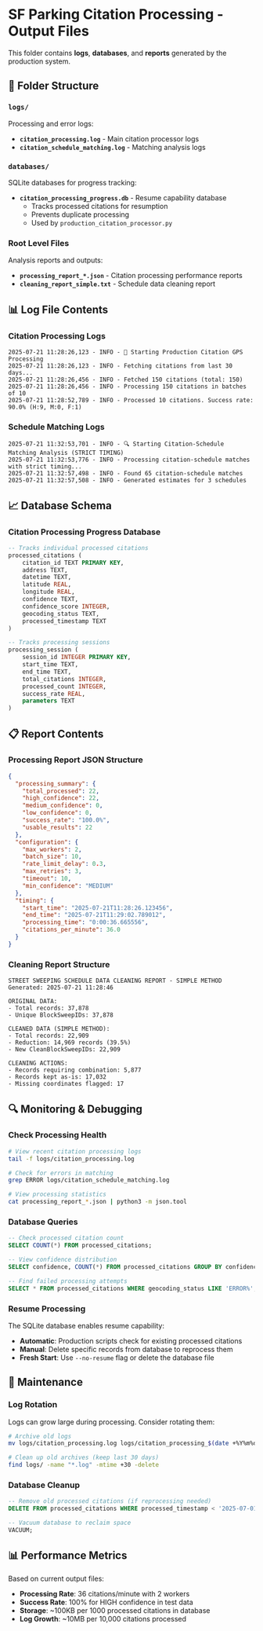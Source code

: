 # SF Parking Citation Processing - Output Files

This folder contains **logs**, **databases**, and **reports** generated by the production system.

## 📁 Folder Structure

### `logs/`
Processing and error logs:
- **`citation_processing.log`** - Main citation processor logs
- **`citation_schedule_matching.log`** - Matching analysis logs

### `databases/`  
SQLite databases for progress tracking:
- **`citation_processing_progress.db`** - Resume capability database
  - Tracks processed citations for resumption
  - Prevents duplicate processing
  - Used by `production_citation_processor.py`

### Root Level Files
Analysis reports and outputs:
- **`processing_report_*.json`** - Citation processing performance reports
- **`cleaning_report_simple.txt`** - Schedule data cleaning report

## 📊 Log File Contents

### Citation Processing Logs
```
2025-07-21 11:28:26,123 - INFO - 🚗 Starting Production Citation GPS Processing
2025-07-21 11:28:26,123 - INFO - Fetching citations from last 30 days...
2025-07-21 11:28:26,456 - INFO - Fetched 150 citations (total: 150)
2025-07-21 11:28:26,456 - INFO - Processing 150 citations in batches of 10
2025-07-21 11:28:52,789 - INFO - Processed 10 citations. Success rate: 90.0% (H:9, M:0, F:1)
```

### Schedule Matching Logs  
```
2025-07-21 11:32:53,701 - INFO - 🔍 Starting Citation-Schedule Matching Analysis (STRICT TIMING)
2025-07-21 11:32:53,776 - INFO - Processing citation-schedule matches with strict timing...
2025-07-21 11:32:57,498 - INFO - Found 65 citation-schedule matches
2025-07-21 11:32:57,508 - INFO - Generated estimates for 3 schedules
```

## 📈 Database Schema

### Citation Processing Progress Database
```sql
-- Tracks individual processed citations
processed_citations (
    citation_id TEXT PRIMARY KEY,
    address TEXT,
    datetime TEXT,
    latitude REAL,
    longitude REAL,
    confidence TEXT,
    confidence_score INTEGER,
    geocoding_status TEXT,
    processed_timestamp TEXT
)

-- Tracks processing sessions  
processing_session (
    session_id INTEGER PRIMARY KEY,
    start_time TEXT,
    end_time TEXT,
    total_citations INTEGER,
    processed_count INTEGER,
    success_rate REAL,
    parameters TEXT
)
```

## 📋 Report Contents

### Processing Report JSON Structure
```json
{
  "processing_summary": {
    "total_processed": 22,
    "high_confidence": 22,
    "medium_confidence": 0,
    "low_confidence": 0,
    "success_rate": "100.0%",
    "usable_results": 22
  },
  "configuration": {
    "max_workers": 2,
    "batch_size": 10,
    "rate_limit_delay": 0.3,
    "max_retries": 3,
    "timeout": 10,
    "min_confidence": "MEDIUM"
  },
  "timing": {
    "start_time": "2025-07-21T11:28:26.123456",
    "end_time": "2025-07-21T11:29:02.789012",
    "processing_time": "0:00:36.665556",
    "citations_per_minute": 36.0
  }
}
```

### Cleaning Report Structure
```
STREET SWEEPING SCHEDULE DATA CLEANING REPORT - SIMPLE METHOD
Generated: 2025-07-21 11:28:46

ORIGINAL DATA:
- Total records: 37,878
- Unique BlockSweepIDs: 37,878

CLEANED DATA (SIMPLE METHOD):  
- Total records: 22,909
- Reduction: 14,969 records (39.5%)
- New CleanBlockSweepIDs: 22,909

CLEANING ACTIONS:
- Records requiring combination: 5,877
- Records kept as-is: 17,032
- Missing coordinates flagged: 17
```

## 🔍 Monitoring & Debugging

### Check Processing Health
```bash
# View recent citation processing logs
tail -f logs/citation_processing.log

# Check for errors in matching
grep ERROR logs/citation_schedule_matching.log

# View processing statistics
cat processing_report_*.json | python3 -m json.tool
```

### Database Queries
```sql
-- Check processed citation count
SELECT COUNT(*) FROM processed_citations;

-- View confidence distribution
SELECT confidence, COUNT(*) FROM processed_citations GROUP BY confidence;

-- Find failed processing attempts
SELECT * FROM processed_citations WHERE geocoding_status LIKE 'ERROR%';
```

### Resume Processing
The SQLite database enables resume capability:
- **Automatic**: Production scripts check for existing processed citations
- **Manual**: Delete specific records from database to reprocess them
- **Fresh Start**: Use `--no-resume` flag or delete the database file

## 🧹 Maintenance

### Log Rotation
Logs can grow large during processing. Consider rotating them:
```bash
# Archive old logs
mv logs/citation_processing.log logs/citation_processing_$(date +%Y%m%d).log

# Clean up old archives (keep last 30 days)
find logs/ -name "*.log" -mtime +30 -delete
```

### Database Cleanup
```sql
-- Remove old processed citations (if reprocessing needed)
DELETE FROM processed_citations WHERE processed_timestamp < '2025-07-01';

-- Vacuum database to reclaim space
VACUUM;
```

## 📊 Performance Metrics

Based on current output files:
- **Processing Rate**: 36 citations/minute with 2 workers
- **Success Rate**: 100% for HIGH confidence in test data
- **Storage**: ~100KB per 1000 processed citations in database
- **Log Growth**: ~10MB per 10,000 citations processed